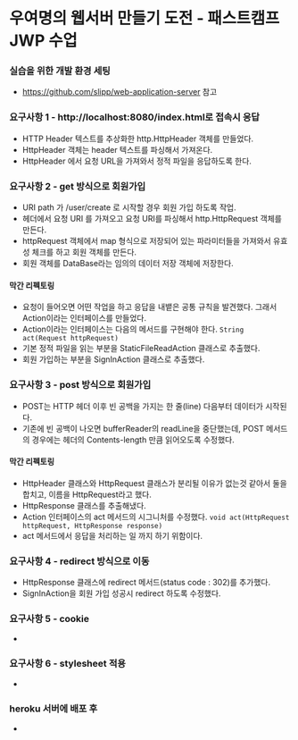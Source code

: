 # 우여명의 웹서버 만들기 도전 - 패스트캠프 JWP 수업

### 실습을 위한 개발 환경 세팅
* https://github.com/slipp/web-application-server 참고

### 요구사항 1 - http://localhost:8080/index.html로 접속시 응답
* HTTP Header 텍스트를 추상화한 http.HttpHeader 객체를 만들었다.
* HttpHeader 객체는 header 텍스트를 파싱해서 가져온다.
* HttpHeader 에서 요청 URL을 가져와서 정적 파일을 응답하도록 한다.

### 요구사항 2 - get 방식으로 회원가입
* URI path 가 /user/create 로 시작할 경우 회원 가입 하도록 작업.
* 헤더에서 요청 URI 를 가져오고 요청 URI를 파싱해서 http.HttpRequest 객체를 만든다.
* httpRequest 객체에서 map 형식으로 저장되어 있는 파라미터들을 가져와서 유효성 체크를 하고 회원 객체를 만든다.
* 회원 객체를 DataBase라는 임의의 데이터 저장 객체에 저장한다.

#### 막간 리펙토링
* 요청이 들어오면 어떤 작업을 하고 응답을 내뱉은 공통 규칙을 발견했다. 그래서 Action이라는 인터페이스를 만들었다.
* Action이라는 인터페이스는 다음의 메서드를 구현해야 한다. 
`String act(Request httpRequest)`
* 기본 정적 파일을 읽는 부분을 StaticFileReadAction 클래스로 추출했다.
* 회원 가입하는 부분을 SignInAction 클래스로 추출했다.

### 요구사항 3 - post 방식으로 회원가입
* POST는 HTTP 헤더 이후 빈 공백을 가지는 한 줄(line) 다음부터 데이터가 시작된다.
* 기존에 빈 공백이 나오면 bufferReader의 readLine을 중단했는데, 
POST 메서드의 경우에는 헤더의 Contents-length 만큼 읽어오도록 수정했다.

#### 막간 리펙토링
* HttpHeader 클래스와 HttpRequest 클래스가 분리될 이유가 없는것 같아서 둘을 합치고,
이름을 HttpRequest라고 했다.
* HttpResponse 클래스를 추출해냈다.
* Action 인터페이스의 act 메서드의 시그니처를 수정했다.
`void act(HttpRequest httpRequest, HttpResponse response)`
* act 메서드에서 응답을 처리하는 일 까지 하기 위함이다.

### 요구사항 4 - redirect 방식으로 이동
* HttpResponse 클래스에 redirect 메서드(status code : 302)를 추가했다.
* SignInAction을 회원 가입 성공시 redirect 하도록 수정했다.

### 요구사항 5 - cookie
* 

### 요구사항 6 - stylesheet 적용
* 

### heroku 서버에 배포 후
* 